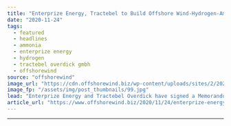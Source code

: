 ```yaml
---
title: "Enterprize Energy, Tractebel to Build Offshore Wind-Hydrogen-Ammonia Platform Prototype"
date: "2020-11-24"
tags: 
  - featured
  - headlines
  - ammonia
  - enterprize energy
  - hydrogen
  - tractebel overdick gmbh
  - offshorewind
source: "offshorewind"
image_url: "https://cdn.offshorewind.biz/wp-content/uploads/sites/2/2020/11/24140559/illustration_Enterprize-Energy.jpg"
image_fp: "/assets/img/post_thumbnails/99.jpg"
lead: "Enterprize Energy and Tractebel Overdick have signed a Memorandum of Understanding to work together on"
article_url: "https://www.offshorewind.biz/2020/11/24/enterprize-energy-tractebel-to-build-offshore-wind-hydrogen-ammonia-platform-prototype/"
---
```


---
